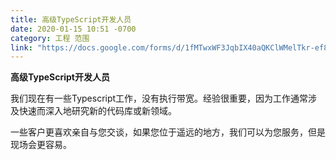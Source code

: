 ```yaml
---
title: 高级TypeScript开发人员
date: 2020-01-15 10:51 -0700
category: 工程 范围
link: "https://docs.google.com/forms/d/1fMTwxWF3JqbIX40aQKClWMelTkr-ef894ofHfafPovk/"
---
```


**高级TypeScript开发人员**

我们现在有一些Typescript工作，没有执行带宽。经验很重要，因为工作通常涉及快速而深入地研究新的代码库或新领域。

一些客户更喜欢亲自与您交谈，如果您位于遥远的地方，我们可以为您服务，但是现场会更容易。
